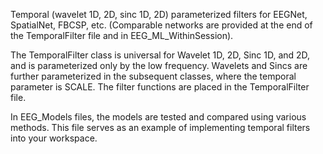 Temporal (wavelet 1D, 2D, sinc 1D, 2D) parameterized filters for EEGNet, SpatialNet, FBCSP, etc. (Comparable networks are provided at the end of the TemporalFilter file and in EEG_ML_WithinSession).

The TemporalFilter class is universal for Wavelet 1D, 2D, Sinc 1D, and 2D, and is parameterized only by the low frequency. Wavelets and Sincs are further parameterized in the subsequent classes, where the temporal parameter is SCALE. The filter functions are placed in the TemporalFilter file.

In EEG_Models files, the models are tested and compared using various methods. This file serves as an example of implementing temporal filters into your workspace.

